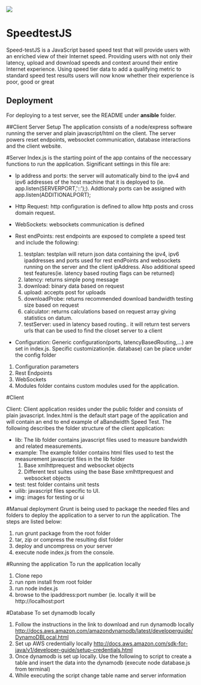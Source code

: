 <img src="https://travis-ci.com/Comcast/Speed-testJS.svg?token=az4nWCYAfTiiz3zyEFcf&branch=master">

# SpeedtestJS
Speed-testJS is a JavaScript based speed test that will provide users 
with an enriched view of their Internet speed. Providing users with not 
only their latency, upload and download speeds and context around their 
entire Internet experience. Using speed tier data to add a qualifying 
metric to standard speed test results users will now know whether their 
experience is poor, good or great

## Deployment
For deploying to a test server, see the README under **ansible** folder.


##Client Server Setup
The application consists of a node/express software running the server and plain javascript/html on the client. The server
powers reset endpoints, websocket communication, database interactions and the client website. 

#Server
Index.js is the starting point of the app contains of the neccessary functions to run the application. Significant
settings in this file are:

* Ip address and ports: the server will automatically bind to the ipv4 and ipv6 addresses of the host machine that it is deployed
to (ie. app.listen(SERVERPORT,'::');). Addtionaly ports can be assigned with app.listen(ADDITIONALPORT);

* Http Request: http configuration is defined to allow http posts and cross domain request.

* WebSockets: websockets communication is defined

* Rest endPoints: rest endpoints are exposed to complete a speed test and include the following:
    1. testplan: testplan will return json data containing the ipv4, ipv6 ipaddresses and ports used for rest endPoints
    and websockets running on the server and the client ipAddress. Also additional speed test features(ie. latency based
    routing flags can be returned)
    2. latency: returns simple pong message
    3. download: binary data based on request
    4. upload: accepts post for uploads
    5. downloadProbe: returns recommended download bandwidth testing size based on request
    6. calculator: returns calculations based on request array giving statistics on datum.
    7. testServer: used in latency based routing.. it will return test servers urls that can 
    be used to find the closet server to a client
    
* Configuration: Generic configuration(ports, latencyBasedRouting,...) are set in index.js. Specific customization(ie. database)
    can be place under the config folder

1. Configuration parameters 
2. Rest Endpoints
3. WebSockets 
4. Modules folder contains custom modules used for the application.

#Client

Client: Client application resides under the public folder and consists of plain javascript. Index.html is the 
default start page of the application and will contain an end to end example of aBandwidth Speed Test. The following describes
the folder structure of the client application:

* lib: The lib folder contains javascript files used to measure bandwidth and related measurements. 
* example: The example folder contains html files used to test the measurement javascript files in the lib folder
    1. Base xmlhttprequest and websocket objects
    2. Different test suites using the base Base xmlhttprequest and websocket objects
* test: test folder contains unit tests
* uilib: javascript files specific to UI.
* img: images for testing or ui


#Manual deployment
Grunt is being used to package the needed files and folders to deploy the application to a server to run the application.
The steps are listed below:

1. run grunt package from the root folder
2. tar, zip or compress the resulting dist folder
3. deploy and uncompress on your server
4. execute node index.js from the console.


#Running the application
To run the application locally

1. Clone repo
2. run npm install from root folder
3. run node index.js
4. browse to the ipaddress:port number (ie. locally it will be http://localhost:port

#Database
To set dynamodb locally

1. Follow the instructions in the link to download and run dynamodb locally http://docs.aws.amazon.com/amazondynamodb/latest/developerguide/DynamoDBLocal.html
2. Set up AWS credentially locally http://docs.aws.amazon.com/sdk-for-java/v1/developer-guide/setup-credentials.html
3. Once dynamodb is set up locally. Use the following to script to create a table and insert the data into the dynamodb (execute node database.js from terminal)
4. While executing the script change table name and server information